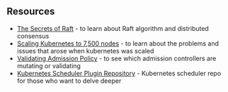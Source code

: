 
## Resources

- [The Secrets of Raft](https://thesecretlivesofdata.com/raft/) - to learn about Raft algorithm and distributed consensus
- [Scaling Kubernetes to 7,500 nodes](https://openai.com/index/scaling-kubernetes-to-7500-nodes/) - to learn about the problems and issues that arose when kubernetes was scaled
- [Validating Admission Policy](https://kubernetes.io/docs/reference/access-authn-authz/validating-admission-policy/) - to see which admission controllers are mutating or validating
- [Kubernetes Scheduler Plugin Repository](https://github.com/kubernetes-sigs/scheduler-plugins) - Kubernetes scheduler repo for those who want to delve deeper
